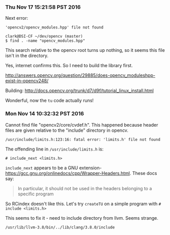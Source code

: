 ### Thu Nov 17 15:21:58 PST 2016

Next error:
```
'opencv2/opencv_modules.hpp' file not found
```

```
clark@DSI-CF ~/dev/opencv (master)
$ find . -name "opencv_modules.hpp"
```

This search relative to the opencv root turns up nothing, so it seems this
file isn't in the directory.

Yes, internet confirms this. So I need to build the library first.

http://answers.opencv.org/question/29885/does-opencv_moduleshpp-exist-in-opencv248/

Building: http://docs.opencv.org/trunk/d7/d9f/tutorial_linux_install.html

Wonderful, now the `tu` code actually runs!


### Mon Nov 14 10:32:32 PST 2016

Cannot find file "opencv2/core/cvdef.h". This happened because header files
are given relative to the "include" directory in opencv.

```
/usr/include/limits.h:123:16: fatal error: 'limits.h' file not found
```

The offending line in `/usr/include/limits.h` is:

```
# include_next <limits.h>
```

`include_next` appears to be a GNU extension-
https://gcc.gnu.org/onlinedocs/cpp/Wrapper-Headers.html. These docs say:

> In particular, it should not be used in the headers belonging to a
> specific program

So RCindex doesn't like this. Let's try `createTU` on a simple program with
`# include <limits.h>`

This seems to fix it - need to include directory from llvm. Seems strange.
```
/usr/lib/llvm-3.8/bin/../lib/clang/3.8.0/include
```
